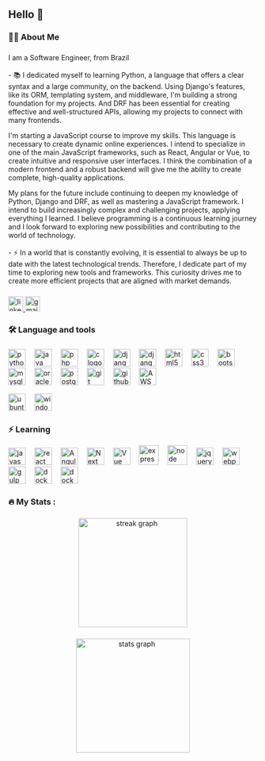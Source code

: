 ###

<br clear="both">

<h2 align="left">Hello 👋</h2>

###

<h3 align="left">👩‍💻  About Me</h3>

###

<p align="left">I am a Software Engineer, from Brazil<br><br>- 📚 I dedicated myself to learning Python, a language that offers a clear syntax and a large community, on the backend. Using Django's features, like its ORM, templating system, and middleware, I'm building a strong foundation for my projects. And DRF has been essential for creating effective and well-structured APIs, allowing my projects to connect with many frontends.

I'm starting a JavaScript course to improve my skills. This language is necessary to create dynamic online experiences. I intend to specialize in one of the main JavaScript frameworks, such as React, Angular or Vue, to create intuitive and responsive user interfaces.  I think the combination of a modern frontend and a robust backend will give me the ability to create complete, high-quality applications.

My plans for the future include continuing to deepen my knowledge of Python, Django and DRF, as well as mastering a JavaScript framework. I intend to build increasingly complex and challenging projects, applying everything I learned. I believe programming is a continuous learning journey and I look forward to exploring new possibilities and contributing to the world of technology.<br><br>- ⚡  In a world that is constantly evolving, it is essential to always be up to date with the latest technological trends. Therefore, I dedicate part of my time to exploring new tools and frameworks. This curiosity drives me to create more efficient projects that are aligned with market demands.</p>

###

<div align="left">
  <a href="https://www.linkedin.com/in/joao-victor-santos-gris-petinelli-4289891b0/" target="_blank">
    <img src="https://img.shields.io/static/v1?message=LinkedIn&logo=linkedin&label=&color=0077B5&logoColor=white&labelColor=&style=for-the-badge" height="30" alt="linkedin logo"  />
  </a>
  <a href="mailto:joaovictor.petinelli@gmail.com" target="_blank">
    <img src="https://img.shields.io/static/v1?message=Gmail&logo=gmail&label=&color=D14836&logoColor=white&labelColor=&style=for-the-badge" height="30" alt="gmail logo"  />
  </a>
</div>

###

###

<p align="left"></p>

###

<h3 align="left">🛠 Language and tools</h3>

###

<div align="left">
  <img src="https://cdn.jsdelivr.net/gh/devicons/devicon/icons/python/python-original.svg" height="35" alt="python logo"  />
  <img width="10" />
  <img src="https://cdn.jsdelivr.net/gh/devicons/devicon/icons/java/java-original.svg" height="35" alt="java logo"  />
  <img width="10" />
  <img src="https://cdn.jsdelivr.net/gh/devicons/devicon/icons/php/php-original.svg" height="35" alt="php logo"  />
  <img width="10" />
  <img src="https://cdn.jsdelivr.net/gh/devicons/devicon/icons/c/c-original.svg" height="35" alt="c logo"  />
  <img width="10" />
  <img src="https://cdn.jsdelivr.net/gh/devicons/devicon/icons/django/django-plain.svg" height="35" alt="django logo"  />
  <img width="10" />
  <img src="https://cdn.jsdelivr.net/gh/devicons/devicon@latest/icons/djangorest/djangorest-plain.svg" height="35" alt="django logo"  />
  <img width="10" />
  <img src="https://cdn.jsdelivr.net/gh/devicons/devicon/icons/html5/html5-original.svg" height="35" alt="html5 logo"  />
  <img width="10" />
  <img src="https://cdn.jsdelivr.net/gh/devicons/devicon/icons/css3/css3-original.svg" height="35" alt="css3 logo"  />
  <img width="10" />
  <img src="https://cdn.jsdelivr.net/gh/devicons/devicon/icons/bootstrap/bootstrap-original.svg" height="35" alt="bootstrap logo"  />
  <img width="10" />
  <img src="https://cdn.jsdelivr.net/gh/devicons/devicon/icons/mysql/mysql-original.svg" height="35" alt="mysql logo"  />
  <img width="10" />
  <img src="https://cdn.jsdelivr.net/gh/devicons/devicon/icons/oracle/oracle-original.svg" height="35" alt="oracle logo"  />
  <img width="10" />
  <img src="https://cdn.jsdelivr.net/gh/devicons/devicon/icons/postgresql/postgresql-original.svg" height="35" alt="postgresql logo"  />
  <img width="10" />
  <img src="https://cdn.jsdelivr.net/gh/devicons/devicon@latest/icons/git/git-plain-wordmark.svg" height="35" alt="git logo"  />
  <img width="10" />
  <img src="https://cdn.jsdelivr.net/gh/devicons/devicon@latest/icons/github/github-original-wordmark.svg" height="35" alt="github logo"  />
  <img width="10" />
  <img src="https://cdn.jsdelivr.net/gh/devicons/devicon@latest/icons/amazonwebservices/amazonwebservices-plain-wordmark.svg" height="35" alt="AWS logo"  />
  <img width="10" />
  <p> </p>
  <img src="https://cdn.jsdelivr.net/gh/devicons/devicon@latest/icons/ubuntu/ubuntu-original.svg" height="35" alt="ubuntu logo"  />
  <img width="10" />
  <img src="https://cdn.jsdelivr.net/gh/devicons/devicon/icons/windows8/windows8-original.svg" height="35" alt="windows8 logo"  />
</div>

###
<h3 align="left">⚡ Learning</h3>

<div>
    <img src="https://cdn.jsdelivr.net/gh/devicons/devicon/icons/javascript/javascript-original.svg" height="35" alt="javascript logo"  />
    <img width="10" />
    <img src="https://cdn.jsdelivr.net/gh/devicons/devicon/icons/react/react-original.svg" height="35" alt="react logo"  />
    <img width="10" />
    <img src="https://img.icons8.com/?size=100&id=71257&format=png&color=000000" height="35" alt="Angular logo"  />
    <img width="10" />
    <img src="https://cdn.jsdelivr.net/gh/devicons/devicon@latest/icons/nextjs/nextjs-line.svg" height="35" alt="Next logo"  />
    <img width="10" />
    <img src="https://img.icons8.com/?size=100&id=BUnExfsRs3CW&format=png&color=000000" height="35" alt="Vue logo"  />
    <img width="10" />
    <img src="https://cdn.jsdelivr.net/gh/devicons/devicon@latest/icons/express/express-original-wordmark.svg" height="40" alt="express logo"  />
    <img width="10" />
    <img src="https://img.icons8.com/?size=100&id=54087&format=png&color=000000" height="40" alt="node logo"  />
    <img width="10" /> 
    <img src="https://cdn.jsdelivr.net/gh/devicons/devicon@latest/icons/jquery/jquery-plain-wordmark.svg" height="35" alt="jquery logo"  />
    <img width="10" /> 
    <img src="https://img.icons8.com/?size=100&id=sOWbK4N3cxGh&format=png&color=000000" height="35" alt="webpack logo"  />
    <img width="10" /> 
    <img src="https://cdn.jsdelivr.net/gh/devicons/devicon@latest/icons/gulp/gulp-plain.svg" height="35" alt="gulp logo"  />
    <img width="10" /> 
    <img src="https://cdn.jsdelivr.net/gh/devicons/devicon/icons/docker/docker-plain-wordmark.svg" height="35" alt="docker logo"  />
    <img width="10" />
    <img src="https://cdn.jsdelivr.net/gh/devicons/devicon@latest/icons/mongodb/mongodb-plain-wordmark.svg" height="35" alt="docker logo"  />
    <img width="10" />                   
</div>

###
<h3 align="left">🔥   My Stats :</h3>

###

<div align="center">
  <img src="https://streak-stats.demolab.com?user=joaosantosgp&locale=en&mode=daily&theme=dracula&hide_border=true&border_radius=5&order=3" height="220" alt="streak graph"  />
</div>

###

<div align="center">
  <img src="https://github-readme-stats.vercel.app/api?username=joaosantosgp&hide_title=false&hide_rank=false&show_icons=true&include_all_commits=true&count_private=true&disable_animations=false&theme=dracula&locale=en&hide_border=true&order=1" height="230" alt="stats graph"  />
</div>

###
